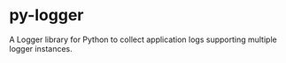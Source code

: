 # py-logger
A Logger library for Python to collect application logs supporting multiple logger instances.

